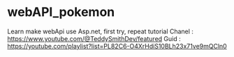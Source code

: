 # webAPI_pokemon
Learn make webApi use Asp.net, first try, repeat tutorial
Chanel : https://www.youtube.com/@TeddySmithDev/featured
Guid : https://youtube.com/playlist?list=PL82C6-O4XrHdiS10BLh23x71ve9mQCln0
